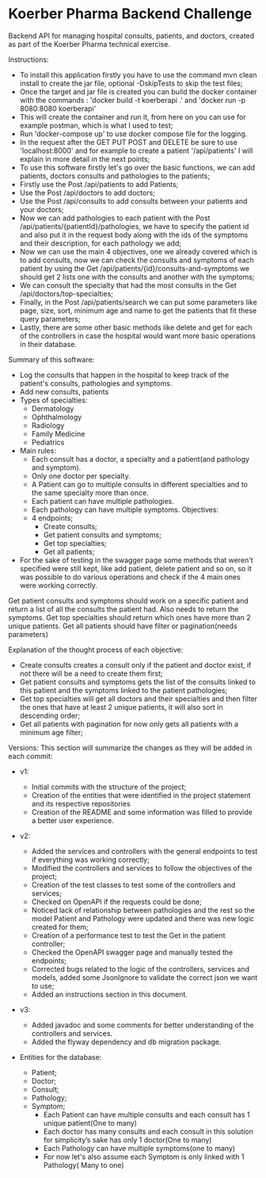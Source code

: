 # Koerber Pharma Backend Challenge
Backend API for managing hospital consults, patients, and doctors, created as part of the Koerber Pharma technical exercise.

Instructions:
- To install this application firstly you have to use the command mvn clean install to create the jar file, optional -DskipTests to skip the test files;
- Once the target and jar file is created you can build the docker container with the commands : 'docker build -t koerberapi .' and 'docker run -p 8080:8080 koerberapi'
- This will create the container and run it, from here on you can use for example postman, which is what I used to test;
- Run 'docker-compose up' to use docker compose file for the logging.
- In the request after the GET PUT POST and DELETE be sure to use 'localhost:8000' and for example to create a patient '/api/patients' I will explain in more detail in the next points;
- To use this software firstly let's go over the basic functions, we can add patients, doctors consults and pathologies to the patients;
- Firstly use the Post /api/patients to add Patients;
- Use the Post /api/doctors to add doctors;
- Use the Post /api/consults to add consults between your patients and your doctors;
- Now we can add pathologies to each patient with the Post /api/patients/{patientId}/pathologies, we have to specify the patient id and also put it in the request body
along with the ids of the symptoms and their description, for each pathology we add;
- Now we can use the main 4 objectives, one we already covered which is to add consults, now we can check the consults and symptoms of each patient by using
the Get /api/patients/{id}/consults-and-symptoms we should get 2 lists one with the consults and another with the symptoms;
- We can consult the specialty that had the most consults in the Get /api/doctors/top-specialties;
- Finally, in the Post /api/patients/search we can put some parameters like page, size, sort, minimum age and name to get the patients that fit these query
parameters;
- Lastly, there are some other basic methods like delete and get for each of the controllers in case the hospital would want more basic operations in their database.

Summary of this software:
- Log the consults that happen in the hospital to keep track of the patient's consults, pathologies and symptoms.
- Add new consults, patients
- Types of specialties:
  - Dermatology
  - Ophthalmology
  - Radiology
  - Family Medicine
  - Pediatrics
- Main rules:
  - Each consult has a doctor, a specialty and a patient(and pathology and symptom).
  - Only one doctor per specialty.
  - A Patient can go to multiple consults in different specialties and to the same specialty more than once.
  - Each patient can have multiple pathologies.
  - Each pathology can have multiple symptoms.
Objectives:
  - 4 endpoints;
    - Create consults;
    - Get patient consults and symptoms;
    - Get top specialties;
    - Get all patients;
- For the sake of testing in the swagger page some methods that weren't specified were still kept, like add patient, delete patient and so on,
so it was possible to do various operations and check if the 4 main ones were working correctly.

Get patient consults and symptoms should work on a specific patient and return a list of all the consults the patient had. Also needs
to return the symptoms.
Get top specialties should return which ones have more than 2 unique patients.
Get all patients should have filter or pagination(needs parameters)

Explanation of the thought process of each objective:
- Create consults creates a consult only if the patient and doctor exist, if not there will be a need to create them first;
- Get patient consults and symptoms gets the list of the consults linked to this patient and the symptoms linked to the patient pathologies;
- Get top specialties will get all doctors and their specialties and then filter the ones that have at least 2 unique patients, it will also sort in descending order;
- Get all patients with pagination for now only gets all patients with a minimum age filter;


Versions:
This section will summarize the changes as they will be added in each commit:
- v1:
    - Initial commits with the structure of the project;
    - Creation of the entities that were identified in the project statement and its respective repositories
    - Creation of the README and some information was filled to provide a better user experience.
- v2:
    - Added the services and controllers with the general endpoints to test if everything was working correctly;
    - Modified the controllers and services to follow the objectives of the project;
    - Creation of the test classes to test some of the controllers and services;
    - Checked on OpenAPI if the requests could be done;
    - Noticed lack of relationship between pathologies and the rest so the model Patient and Pathology were updated and there was new logic created for them;
    - Creation of a performance test to test the Get in the patient controller;
    - Checked the OpenAPI swagger page and manually tested the endpoints;
    - Corrected bugs related to the logic of the controllers, services and models, added some JsonIgnore to validate the correct json we want to use;
    - Added an instructions section in this document.
- v3:
    - Added javadoc and some comments for better understanding of the controllers and services.
    - Added the flyway dependency and db migration package.

- Entities for the database:
    - Patient;
    - Doctor;
    - Consult;
    - Pathology;
    - Symptom;
        - Each Patient can have multiple consults and each consult has 1 unique patient(One to many)
        - Each doctor has many consults and each consult in this solution for simplicity’s sake has only 1 doctor(One to many)
        - Each Pathology can have multiple symptoms(one to many)
        - For now let's also assume each Symptom is only linked with 1 Pathology( Many to one)
